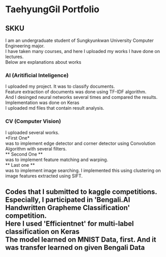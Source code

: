 <h1> TaehyungGil Portfolio </h1>
<h2>
SKKU
</h2>
<div>
I am an undergraduate student of Sungkyunkwan University Computer Engineering major. <br>
I have taken many courses, and here I uploaded my works I have done on lectures. <br>
Below are explanations about works <br>
</div>
<h3>
AI (Aritificial Inteligence)
</h3>
<div>
I uploaded my project. It was to classify documents. <br>
Feature extraction of documents was done using TF-IDF algorithm. <br>
And I desinged neural networks several times and compared the results.<br>
Implementation was done on Keras <br>
I uploaded md files that contain result analysis.
</div>
<h3>
CV (Computer Vision)
</h3>
<div>
I uploaded several works.</div>
<div>*First One* </div><div> was to implement edge detector and corner detector using Convolution Algorithm with several filters. </div>
** Second One ** <div> was to implement feature matching and warping. </div>
** Last one ** <div> was to implement image searching. I implemented this using clustering on image features extracted using SIFT. </div>
<h2>
Codes that I submitted to kaggle competitions.<br>
Especially, I participated in 'Bengali.AI Handwritten Grapheme Classification' competition.<br>
Here I used 'Efficientnet' for multi-label classification on Keras<br>
The model learned on MNIST Data, first. And it was transfer learned on given Bengali Data<br>
</h2>
